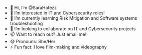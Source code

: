 - 👋 Hi, I’m @SaraHafezz
- 👀 I’m interested in IT and Cybersecurity roles!
- 🌱 I’m currently learning Risk Mitigation and Software systems troubleshooting
- 💞️ I’m looking to collaborate on IT and Cybersecurity projects
- 📫 Want to reach out? Just email me!
- 😄 Pronouns: She/Her
- ⚡ Fun fact: I love film-making and videography

<!---
SaraHafezz/SaraHafezz is a ✨ special ✨ repository because its `README.md` (this file) appears on your GitHub profile.
You can click the Preview link to take a look at your changes.
--->
